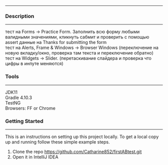 ***
### Description
***

тест на Forms -> Practice Form. Заполнить всю форму любыми валидными значениями, кликнуть сабмит и проверить с помощью assert данные на Thanks for submitting the form  
тест на Alerts, Frame & Windows -> Browser Windows (переключение на новую вкладку/окно, проверка там текста и переключение обратно)  
тест на Widgets -> Slider. (перетаскивание слайдера и проверка что цифры в инпуте меняются)  

### Tools
***

JDK11  
Gradle 4.10.3  
TestNG  
Browsers: FF or Chrome

### Getting Started
***

This is an instructions on setting up this project locally. 
To get a local copy up and running follow these simple 
example steps.

1. Clone the repo https://github.com/Catharine852/firstABtest.git
2. Open it in IntelliJ IDEA